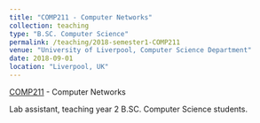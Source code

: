 ```yaml
---
title: "COMP211 - Computer Networks"
collection: teaching
type: "B.SC. Computer Science"
permalink: /teaching/2018-semester1-COMP211
venue: "University of Liverpool, Computer Science Department"
date: 2018-09-01
location: "Liverpool, UK"
---
```


[COMP211](https://cgi.csc.liv.ac.uk/~gairing/COMP211/index.php) - Computer Networks 

Lab assistant, teaching year 2 B.SC. Computer Science students.
